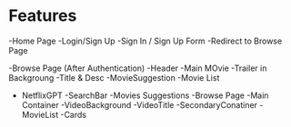 # Features
-Home Page
  -Login/Sign Up
     -Sign In / Sign Up Form 
     -Redirect to Browse Page
  
  -Browse Page (After Authentication)
     -Header
     -Main MOvie
        -Trailer in Backgroung
        -Title & Desc
        -MovieSuggestion
           -Movie List

   - NetflixGPT
       -SearchBar
       -Movies Suggestions
-Browse Page
   -Main Container
     -VideoBackground
     -VideoTitle
   -SecondaryConatiner
     -MovieList
       -Cards
